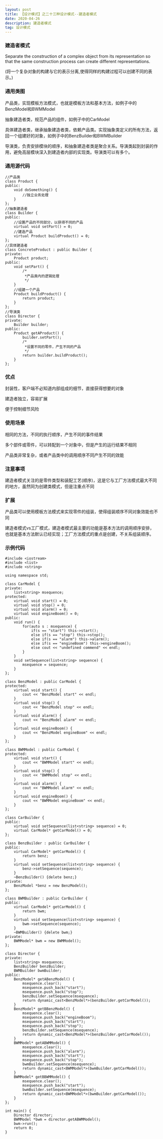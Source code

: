 ```yaml
---
layout: post
title: 【设计模式】之二十三种设计模式--建造者模式
date: 2020-04-26
description: 建造者模式
tag: 设计模式
---
```

### 建造者模式
Separate the construction of a complex object from its representation so that the same construction process can create different representations.

(将一个复杂对象的构建与它的表示分离,使得同样的构建过程可以创建不同的表示。)
### 通用类图
产品类，实现模板方法模式，也就是模板方法和基本方法，如例子中的BenzModel和BWMModel

抽象建造者类，规范产品的组件，如例子中的CarModel

具体建造者类，继承抽象建造者类，依赖产品类。实现抽象类定义的所有方法，返回一个组建好的对象，如例子中的BenzBuilder和BWMBuilder

导演类，负责安排模块的顺序，和抽象建造者类是聚合关系。导演类起到封装的作用，避免高层模块深入到建造者内部的实现类。导演类可以有多个。
### 通用源代码
```
//产品类
class Product {
public:
    void doSomething() {
        //独立业务处理
    }
};
//抽象建造者
class Builder {
public:
    //设置产品的不同部分，以获得不同的产品
    virtual void setPart() = 0;
    //建造产品
    virtual Product buildProduct() = 0;
};
//具体建造者
class ConcreteProduct : public Builder {
private:
    Product product;
public:
    void setPart() {
        /*
         *产品类内的逻辑处理
         */
    }
    //组建一个产品
    Product buildProduct() {
        return product;
    }
};
//导演类
class Director {
private:
    Builder builder;
public:
    Product getAProduct() {
        builder.setPart();
        /*
         *设置不同的零件，产生不同的产品
         */
        return builder.buildProduct();
    }
};
```
### 优点
封装性，客户端不必知道内部组成的细节，直接获得想要的对象

建造者独立，容易扩展

便于控制细节风险
### 使用场景
相同的方法，不同的执行顺序，产生不同的事件结果

多个部件或零件，可以转配到一个对象中，但是产生的运行结果不相同

产品类非常复杂，或者产品类中的调用顺序不同产生不同的效能
### 注意事项
建造者模式关注的是零件类型和装配工艺(顺序)，这是它与工厂方法模式最大不同的地方，虽然同为创建类模式，但是注重点不同
### 扩展
产品类可以使用模板方法模式来实现零件的组装，使得组装顺序不同对象效能也不同

建造者模式vs工厂模式，建造者模式最主要的功能是基本方法的调用顺序安排，也就是基本方法默认已经实现；工厂方法模式的重点是创建，不关系组装顺序。
### 示例代码
```
#include <iostream>
#include <list>
#include <string>

using namespace std;

class CarModel {
private:
    list<string> msequence;
protected:
    virtual void start() = 0;
    virtual void stop() = 0;
    virtual void alarm() = 0;
    virtual void engineBoom() = 0;
public:
    void run() {
        for(auto s : msequence) {
            if(s == "start") this->start();
            else if(s == "stop") this->stop();
            else if(s == "alarm") this->alarm();
            else if(s == "engineBoom") this->engineBoom();
            else cout << "undefined commend" << endl;
        }
    }
    void setSequence(list<string> sequence) {
        msequence = sequence;
    }
};

class BenzModel : public CarModel {
protected:
    virtual void start() {
        cout << "BenzModel start" << endl;
    }
    virtual void stop() {
        cout << "BenzModel stop" << endl;
    }
    virtual void alarm() {
        cout << "BenzModel alarm" << endl;
    }
    virtual void engineBoom() {
        cout << "BenzModel engineBoom" << endl;
    }
};

class BWMModel : public CarModel {
protected:
    virtual void start() {
        cout << "BWMModel start" << endl;
    }
    virtual void stop() {
        cout << "BWMModel stop" << endl;
    }
    virtual void alarm() {
        cout << "BWMModel alarm" << endl;
    }
    virtual void engineBoom() {
        cout << "BWMModel engineBoom" << endl;
    }
};

class CarBuilder {
public:
    virtual void setSequence(list<string> sequence) = 0;
    virtual CarModel* getCarModel() = 0;
};

class BenzBuilder : public CarBuilder {
public:
    virtual CarModel* getCarModel() {
        return benz;
    }
    virtual void setSequence(list<string> sequence) {
        benz->setSequence(sequence);
    }
    ~BenzBuilder() {delete benz;}
private:
    BenzModel *benz = new BenzModel();
};

class BWMBuilder : public CarBuilder {
public:
    virtual CarModel* getCarModel() {
        return bwm;
    }
    virtual void setSequence(list<string> sequence) {
        bwm->setSequence(sequence);
    }
    ~BWMBuilder() {delete bwm;}
private:
    BWMModel* bwm = new BWMModel();
};

class Director {
private:
    list<string> msequence;
    BenzBuilder benzBuilder;
    BWMBuilder bwmBuilder;
public:
    BenzModel* getABenzModel() {
        msequence.clear();
        msequence.push_back("start");
        msequence.push_back("stop");
        benzBuilder.setSequence(msequence);
        return dynamic_cast<BenzModel*>(benzBuilder.getCarModel());
    }
    BenzModel* getBBenzModel() {
        msequence.clear();
        msequence.push_back("engineBoom");
        msequence.push_back("start");
        msequence.push_back("stop");
        benzBuilder.setSequence(msequence);
        return dynamic_cast<BenzModel*>(benzBuilder.getCarModel());
    }
    BWMModel* getABWMModel() {
        msequence.clear();
        msequence.push_back("alarm");
        msequence.push_back("start");
        msequence.push_back("stop");
        bwmBuilder.setSequence(msequence);
        return dynamic_cast<BWMModel*>(bwmBuilder.getCarModel());
    }
    BWMModel* getBBWMModel() {
        msequence.clear();
        msequence.push_back("start");
        bwmBuilder.setSequence(msequence);
        return dynamic_cast<BWMModel*>(bwmBuilder.getCarModel());
    }
};

int main() {
    Director director;
    BWMModel *bwm = director.getABWMModel();
    bwm->run();
    return 0;
}
```

